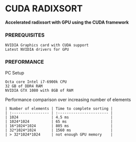 CUDA RADIXSORT
====
**Accelerated radixsort with GPU using the CUDA framework**

### PREREQUISITES

    NVIDIA Graphics card with CUDA support
    Latest NVIDIA drivers for GPU

### PREFORMANCE

PC Setup

    Octa core Intel i7-6900k CPU
    32 GB of DDR4 RAM
    NVIDIA GTX 1080 with 8GB of RAM

Performance comparison over increasing number of elements

    | Number of elements | Time to complete sorting |
    | :----------------- | :----------------------- |
    | 1024               | 4.5 ms                   |
    | 1024*1024          | 65 ms                    |
    | 16*1024*1024       | 805 ms                   |
    | 32*1024*1024       | 1560 ms                  |
    | > 32*1024*1024     | not enough GPU memory    |
